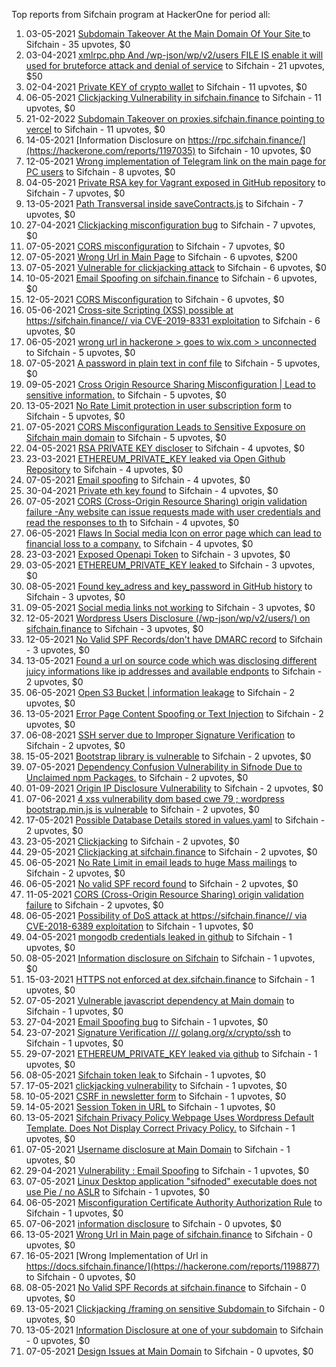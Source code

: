 Top reports from Sifchain program at HackerOne for period all:

1. 03-05-2021 [Subdomain Takeover At the Main Domain Of Your Site ](https://hackerone.com/reports/1183296) to Sifchain - 35 upvotes, $0
2. 03-04-2021 [xmlrpc.php And /wp-json/wp/v2/users FILE IS enable it will used for bruteforce attack and denial of service](https://hackerone.com/reports/1147449) to Sifchain - 21 upvotes, $50
3. 02-04-2021 [Private KEY of crypto wallet](https://hackerone.com/reports/1145581) to Sifchain - 11 upvotes, $0
4. 06-05-2021 [Clickjacking Vulnerability in sifchain.finance](https://hackerone.com/reports/1185949) to Sifchain - 11 upvotes, $0
5. 21-02-2022 [Subdomain Takeover on proxies.sifchain.finance pointing to vercel](https://hackerone.com/reports/1487793) to Sifchain - 11 upvotes, $0
6. 14-05-2021 [Information Disclosure on https://rpc.sifchain.finance/](https://hackerone.com/reports/1197035) to Sifchain - 10 upvotes, $0
7. 12-05-2021 [Wrong implementation of Telegram link on the main page for PC users](https://hackerone.com/reports/1194293) to Sifchain - 8 upvotes, $0
8. 04-05-2021 [Private RSA key for Vagrant exposed in GitHub repository](https://hackerone.com/reports/1183502) to Sifchain - 7 upvotes, $0
9. 13-05-2021 [Path Transversal inside saveContracts.js](https://hackerone.com/reports/1196917) to Sifchain - 7 upvotes, $0
10. 27-04-2021 [Clickjacking misconfiguration bug](https://hackerone.com/reports/1176104) to Sifchain - 7 upvotes, $0
11. 07-05-2021 [CORS misconfiguration](https://hackerone.com/reports/1187543) to Sifchain - 7 upvotes, $0
12. 07-05-2021 [Wrong Url in Main Page](https://hackerone.com/reports/1188629) to Sifchain - 6 upvotes, $200
13. 07-05-2021 [Vulnerable for clickjacking attack](https://hackerone.com/reports/1188639) to Sifchain - 6 upvotes, $0
14. 10-05-2021 [Email Spoofing on sifchain.finance](https://hackerone.com/reports/1191209) to Sifchain - 6 upvotes, $0
15. 12-05-2021 [CORS Misconfiguration](https://hackerone.com/reports/1194280) to Sifchain - 6 upvotes, $0
16. 05-06-2021 [Cross-site Scripting (XSS) possible  at https://sifchain.finance// via CVE-2019-8331 exploitation](https://hackerone.com/reports/1218173) to Sifchain - 6 upvotes, $0
17. 06-05-2021 [wrong url in hackerone \> goes to wix.com \> unconnected](https://hackerone.com/reports/1187018) to Sifchain - 5 upvotes, $0
18. 07-05-2021 [A password in plain text in conf file](https://hackerone.com/reports/1188188) to Sifchain - 5 upvotes, $0
19. 09-05-2021 [Cross Origin Resource Sharing Misconfiguration | Lead to sensitive information.](https://hackerone.com/reports/1189363) to Sifchain - 5 upvotes, $0
20. 13-05-2021 [No Rate Limit protection in user subscription form](https://hackerone.com/reports/1195429) to Sifchain - 5 upvotes, $0
21. 07-05-2021 [CORS Misconfiguration Leads to Sensitive Exposure on  Sifchain main domain](https://hackerone.com/reports/1188684) to Sifchain - 5 upvotes, $0
22. 04-05-2021 [RSA PRIVATE KEY discloser](https://hackerone.com/reports/1183520) to Sifchain - 4 upvotes, $0
23. 23-03-2021 [ ETHEREUM_PRIVATE_KEY leaked via Open Github Repository](https://hackerone.com/reports/1133670) to Sifchain - 4 upvotes, $0
24. 07-05-2021 [Email spoofing](https://hackerone.com/reports/1187511) to Sifchain - 4 upvotes, $0
25. 30-04-2021 [Private eth key found](https://hackerone.com/reports/1181213) to Sifchain - 4 upvotes, $0
26. 07-05-2021 [CORS (Cross-Origin Resource Sharing) origin validation failure -Any website can issue requests made with user credentials and read the responses to th](https://hackerone.com/reports/1188471) to Sifchain - 4 upvotes, $0
27. 06-05-2021 [Flaws In Social media Icon on error page which can lead to financial loss to a company.](https://hackerone.com/reports/1186926) to Sifchain - 4 upvotes, $0
28. 23-03-2021 [Exposed Openapi Token](https://hackerone.com/reports/1132690) to Sifchain - 3 upvotes, $0
29. 03-05-2021 [ETHEREUM_PRIVATE_KEY leaked ](https://hackerone.com/reports/1183269) to Sifchain - 3 upvotes, $0
30. 08-05-2021 [Found key_adress and key_password in GitHub history](https://hackerone.com/reports/1188982) to Sifchain - 3 upvotes, $0
31. 09-05-2021 [Social media links not working](https://hackerone.com/reports/1189282) to Sifchain - 3 upvotes, $0
32. 12-05-2021 [Wordpress Users Disclosure (/wp-json/wp/v2/users/) on sifchain.finance](https://hackerone.com/reports/1195194) to Sifchain - 3 upvotes, $0
33. 12-05-2021 [No Valid SPF Records/don't have DMARC record](https://hackerone.com/reports/1194598) to Sifchain - 3 upvotes, $0
34. 13-05-2021 [Found a url on source code which was disclosing different juicy informations like ip addresses and available endponts](https://hackerone.com/reports/1195432) to Sifchain - 2 upvotes, $0
35. 06-05-2021 [Open S3 Bucket | information leakage](https://hackerone.com/reports/1186897) to Sifchain - 2 upvotes, $0
36. 13-05-2021 [Error Page Content Spoofing or Text Injection](https://hackerone.com/reports/1196253) to Sifchain - 2 upvotes, $0
37. 06-08-2021 [SSH server due to Improper Signature Verification](https://hackerone.com/reports/1294043) to Sifchain - 2 upvotes, $0
38. 15-05-2021 [Bootstrap library is vulnerable](https://hackerone.com/reports/1198203) to Sifchain - 2 upvotes, $0
39. 07-05-2021 [Dependency Confusion Vulnerability in Sifnode Due to Unclaimed npm Packages.](https://hackerone.com/reports/1187816) to Sifchain - 2 upvotes, $0
40. 01-09-2021 [Origin IP Disclosure Vulnerability](https://hackerone.com/reports/1327443) to Sifchain - 2 upvotes, $0
41. 07-06-2021 [4 xss vulnerability dom based cwe 79 ; wordpress bootstrap.min.js is vulnerable](https://hackerone.com/reports/1219002) to Sifchain - 2 upvotes, $0
42. 17-05-2021 [Possible Database Details stored in values.yaml](https://hackerone.com/reports/1199803) to Sifchain - 2 upvotes, $0
43. 23-05-2021 [Clickjacking](https://hackerone.com/reports/1206138) to Sifchain - 2 upvotes, $0
44. 29-05-2021 [	 Clickjacking at sifchain.finance](https://hackerone.com/reports/1212595) to Sifchain - 2 upvotes, $0
45. 06-05-2021 [No Rate Limit in email leads to huge Mass mailings](https://hackerone.com/reports/1185903) to Sifchain - 2 upvotes, $0
46. 06-05-2021 [No valid SPF record found](https://hackerone.com/reports/1187001) to Sifchain - 2 upvotes, $0
47. 11-05-2021 [CORS (Cross-Origin Resource Sharing) origin validation failure](https://hackerone.com/reports/1192147) to Sifchain - 2 upvotes, $0
48. 06-05-2021 [Possibility of DoS attack at https://sifchain.finance// via CVE-2018-6389 exploitation](https://hackerone.com/reports/1186985) to Sifchain - 1 upvotes, $0
49. 04-05-2021 [mongodb credentials leaked in github](https://hackerone.com/reports/1183809) to Sifchain - 1 upvotes, $0
50. 08-05-2021 [ Information disclosure on Sifchain](https://hackerone.com/reports/1188998) to Sifchain - 1 upvotes, $0
51. 15-03-2021 [HTTPS not enforced at dex.sifchain.finance](https://hackerone.com/reports/1126401) to Sifchain - 1 upvotes, $0
52. 07-05-2021 [Vulnerable javascript dependency at Main domain](https://hackerone.com/reports/1188643) to Sifchain - 1 upvotes, $0
53. 27-04-2021 [Email Spoofing bug](https://hackerone.com/reports/1176090) to Sifchain - 1 upvotes, $0
54. 23-07-2021 [Signature Verification /// golang.org/x/crypto/ssh](https://hackerone.com/reports/1276384) to Sifchain - 1 upvotes, $0
55. 29-07-2021 [ETHEREUM_PRIVATE_KEY leaked via github](https://hackerone.com/reports/1283605) to Sifchain - 1 upvotes, $0
56. 08-05-2021 [Sifchain token leak ](https://hackerone.com/reports/1188938) to Sifchain - 1 upvotes, $0
57. 17-05-2021 [clickjacking vulnerability](https://hackerone.com/reports/1199904) to Sifchain - 1 upvotes, $0
58. 10-05-2021 [CSRF in newsletter form](https://hackerone.com/reports/1190705) to Sifchain - 1 upvotes, $0
59. 14-05-2021 [Session Token in URL](https://hackerone.com/reports/1197078) to Sifchain - 1 upvotes, $0
60. 13-05-2021 [Sifchain Privacy Policy Webpage Uses Wordpress Default Template. Does Not Display Correct Privacy Policy.](https://hackerone.com/reports/1196049) to Sifchain - 1 upvotes, $0
61. 07-05-2021 [Username disclosure at Main Domain](https://hackerone.com/reports/1188662) to Sifchain - 1 upvotes, $0
62. 29-04-2021 [Vulnerability : Email Spoofing](https://hackerone.com/reports/1180668) to Sifchain - 1 upvotes, $0
63. 07-05-2021 [Linux Desktop application "sifnoded" executable does not use Pie / no ASLR](https://hackerone.com/reports/1188633) to Sifchain - 1 upvotes, $0
64. 06-05-2021 [Misconfiguration Certificate Authority Authorization Rule](https://hackerone.com/reports/1186740) to Sifchain - 1 upvotes, $0
65. 07-06-2021 [information disclosure](https://hackerone.com/reports/1218784) to Sifchain - 0 upvotes, $0
66. 13-05-2021 [Wrong Url in Main page of sifchain.finance](https://hackerone.com/reports/1195512) to Sifchain - 0 upvotes, $0
67. 16-05-2021 [Wrong Implementation of Url in https://docs.sifchain.finance/](https://hackerone.com/reports/1198877) to Sifchain - 0 upvotes, $0
68. 08-05-2021 [No Valid SPF Records at sifchain.finance](https://hackerone.com/reports/1188725) to Sifchain - 0 upvotes, $0
69. 13-05-2021 [Clickjacking /framing on sensitive Subdomain ](https://hackerone.com/reports/1195209) to Sifchain - 0 upvotes, $0
70. 13-05-2021 [Information Disclosure at one of your subdomain](https://hackerone.com/reports/1195423) to Sifchain - 0 upvotes, $0
71. 07-05-2021 [Design Issues at Main Domain](https://hackerone.com/reports/1188652) to Sifchain - 0 upvotes, $0
